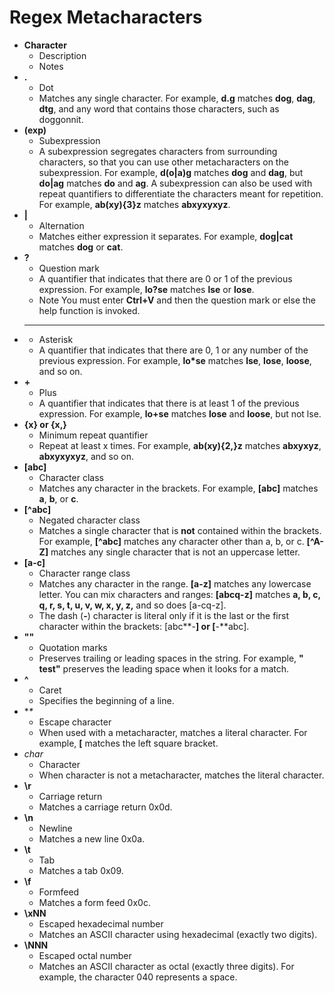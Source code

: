 # Regex Metacharacters

- **Character**
  - Description
  - Notes
- **.**
  - Dot
  - Matches any single character. For example, **d.g** matches **dog**, **dag**, **dtg**, and any word that contains those characters, such as doggonnit.
- **(exp)**
  - Subexpression
  - A subexpression segregates characters from surrounding characters, so that you can use other metacharacters on the subexpression. For example, **d(o|a)g** matches **dog** and **dag**, but **do|ag** matches **do** and **ag**. A subexpression can also be used with repeat quantifiers to differentiate the characters meant for repetition. For example, **ab(xy){3}z** matches **abxyxyxyz**.
- **|**
  - Alternation
  - Matches either expression it separates. For example, **dog|cat** matches **dog** or **cat**.
- **?**
  - Question mark
  - A quantifier that indicates that there are 0 or 1 of the previous expression. For example, **lo?se** matches **lse** or **lose**.
  - Note You must enter **Ctrl+V** and then the question mark or else the help function is invoked.
- ** * **
  - Asterisk
  - A quantifier that indicates that there are 0, 1 or any number of the previous expression. For example, **lo*se** matches **lse**, **lose**, **loose**, and so on.
- **+**
  - Plus
  - A quantifier that indicates that there is at least 1 of the previous expression. For example, **lo+se** matches **lose** and **loose**, but not lse.
- **{x} or {x,}**
  - Minimum repeat quantifier
  - Repeat at least x times. For example, **ab(xy){2,}z** matches **abxyxyz**, **abxyxyxyz**, and so on.
- **[abc]**
  - Character class
  - Matches any character in the brackets. For example, **[abc]** matches **a**, **b**, or **c**.
- **[^abc]**
  - Negated character class
  - Matches a single character that is **not** contained within the brackets. For example, **[^abc]** matches any character other than a, b, or c. **[^A-Z]** matches any single character that is not an uppercase letter.
- **[a-c]**
  - Character range class
  - Matches any character in the range. **[a-z]** matches any lowercase letter. You can mix characters and ranges: **[abcq-z]** matches **a, b, c, q, r, s, t, u, v, w, x, y, z,** and so does [a-cq-z].
  - The dash (**-**) character is literal only if it is the last or the first character within the brackets: [abc**-**] or [**-**abc].
- **""**
  - Quotation marks
  - Preserves trailing or leading spaces in the string. For example, **" test"** preserves the leading space when it looks for a match.
- **^**
  - Caret
  - Specifies the beginning of a line.
- **\**
  - Escape character
  - When used with a metacharacter, matches a literal character. For example, **\[** matches the left square bracket.
- *char*
  - Character
  - When character is not a metacharacter, matches the literal character.
- **\r**
  - Carriage return
  - Matches a carriage return 0x0d.
- **\n**
  - Newline
  - Matches a new line 0x0a.
- **\t**
  - Tab
  - Matches a tab 0x09.
- **\f**
  - Formfeed
  - Matches a form feed 0x0c.
- **\xNN**
  - Escaped hexadecimal number
  - Matches an ASCII character using hexadecimal (exactly two digits).
- **\NNN**
  - Escaped octal number
  - Matches an ASCII character as octal (exactly three digits). For example, the character 040 represents a space.